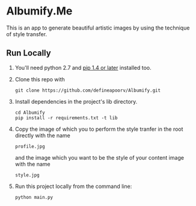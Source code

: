 # Albumify.Me

This is an app to generate beautiful artistic images by using the technique of style transfer.




## Run Locally
1. You'll need python 2.7 and [pip 1.4 or later](http://www.pip-installer.org/en/latest/installing.html) installed too.

2. Clone this repo with

   ```
   git clone https://github.com/defineapoorv/Albumify.git
   ```
3. Install dependencies in the project's lib directory.

   ```
   cd Albumify
   pip install -r requirements.txt -t lib
   ```

4. Copy the image of which you to perform the style tranfer in the root directly with the name
   ```
   profile.jpg
   ```
   and the image which you want to be the style of your content image with the name
   ```
   style.jpg
   ```


4. Run this project locally from the command line:

   ```
   python main.py
   ```


